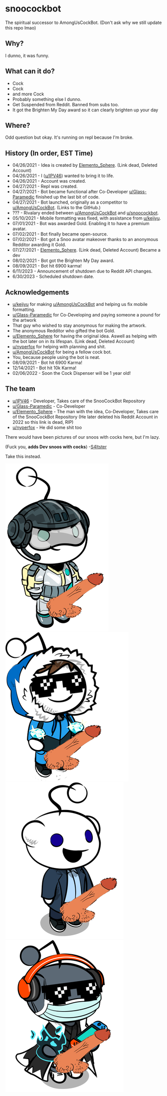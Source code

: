 # snoocockbot
The spiritual successor to AmongUsCockBot. (Don't ask why we still update this repo lmao)

## Why?
I dunno, it was funny.

## What can it do?
- Cock
- Cock
- and more Cock
- Probably something else I dunno.
- Get Suspended from Reddit. Banned from subs too.
- It got the Brighten My Day award so it can clearly brighten up your day

## Where?
Odd question but okay. It's running on repl because I'm broke.

## History (In order, EST Time)
- 04/26/2021 - Idea is created by [Elemento_Sphere](https://www.reddit.com/user/Elemento_Sphere). (Link dead, Deleted Account)
- 04/26/2021 - I ([u/IPV46](https://www.reddit.com/user/IPV46)) wanted to bring it to life.
- 04/26/2021 - Account was created.
- 04/27/2021 - Repl was created.
- 04/27/2021 - Bot became functional after Co-Developer [u/Glass-Paramedic](https://www.reddit.com/user/Glass-Paramedic) finished up the last bit of code.
- 04/27/2021 - Bot launched, originally as a competitor to [u/AmongUsCockBot](https://github.com/nlanson/AmongUsCockBot). (Links to the GitHub.)
- ??? - Rivalary ended between [u/AmongUsCockBot](https://github.com/nlanson/AmongUsCockBot) and [u/snoocockbot](https://www.reddit.com/user/snoocockbot).
- 05/10/2021 - Mobile formatting was fixed, with assistance from [u/keijyu](https://www.reddit.com/user/keijyu).
- 07/01/2021 - Bot was awarded Gold. Enabling it to have a premium avatar.
- 07/02/2021 - Bot finally became open-source.
- 07/02/2021 - Bot got a Snoo avatar makeover thanks to an anonymous Redditor awarding it Gold.
- 07/27/2021 - [Elemento_Sphere](https://www.reddit.com/user/Elemento_Sphere). (Link dead, Deleted Account) Became a dev
- 08/02/2021 - Bot got the Brighten My Day award.
- 08/09/2021 - Bot hit 6900 karma!
- 6/11/2023 - Announcement of shutdown due to Reddit API changes.
- 6/30/2023 - Scheduled shutdown date.

## Acknowledgements
- [u/keijyu](https://www.reddit.com/user/keijyu) for making [u/AmongUsCockBot](https://github.com/nlanson/AmongUsCockBot) and helping us fix mobile formatting.
- [u/Glass-Paramedic](https://www.reddit.com/user/Glass-Paramedic) for Co-Developing and paying someone a pound for the artwork
- That guy who wished to stay anonymous for making the artwork.
- The anonymous Redditor who gifted the bot Gold.
- [u/Elemento_Sphere](https://www.reddit.com/user/Elemento_Sphere) for having the original idea. Aswell as helping with the bot later on in its lifespan. (Link dead, Deleted Account)
- [u/nyperfox](https://www.reddit.com/user/nyperfox) for helping with planning and shit.
- [u/AmongUsCockBot](https://github.com/nlanson/AmongUsCockBot) for being a fellow cock bot.
- You, because people using the bot is neat.
- 08/09/2021 - Bot hit 6900 Karma!
- 12/14/2021 - Bot hit 10k Karma!
- 02/06/2022 - Soon the Cock Dispenser will be 1 year old!

## The team
- [u/IPV46](https://www.reddit.com/user/IPV46) - Developer, Takes care of the SnooCockBot Repository
- [u/Glass-Paramedic](https://www.reddit.com/user/Glass-Paramedic) - Co-Developer
- [u/Elemento_Sphere](https://www.reddit.com/user/Elemento_Sphere) - The man with the idea, Co-Developer, Takes care of the SnooCockBot Repository (He later deleted his Reddit Account in 2022 so this link is dead, RIP)
- [u/nyperfox](https://www.reddit.com/user/nyperfox) - He did some shit too


There would have been pictures of our snoos with cocks here, but I'm lazy.

(Fuck you, **adds Dev snoos with cocks**) -[S4ltster](https://github.com/S4ltster)


Take this instead.


![Snoo Cocks](Elemento_Spherewithacock.png)
![Snoo Cocks](IPV46Withacock.png)
![Snoo Cocks](Glass-ParamedicWithaCock.png)
![Snoo Cocks](NyperfoxWithaCock.png)
